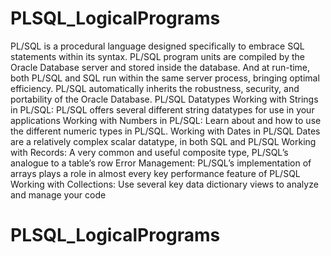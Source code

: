 # PLSQL_LogicalPrograms

PL/SQL is a procedural language designed specifically to embrace SQL statements within its syntax. PL/SQL program units are compiled by the Oracle Database server and stored inside the database. And at run-time, both PL/SQL and SQL run within the same server process, bringing optimal efficiency. PL/SQL automatically inherits the robustness, security, and portability of the Oracle Database.
PL/SQL Datatypes
Working with Strings in PL/SQL: PL/SQL offers several different string datatypes for use in your applications
Working with Numbers in PL/SQL: Learn about and how to use the different numeric types in PL/SQL.
Working with Dates in PL/SQL Dates are a relatively complex scalar datatype, in both SQL and PL/SQL
Working with Records: A very common and useful composite type, PL/SQL’s analogue to a table’s row
Error Management: PL/SQL’s implementation of arrays plays a role in almost every key performance feature of PL/SQL
Working with Collections: Use several key data dictionary views to analyze and manage your code
# PLSQL_LogicalPrograms
